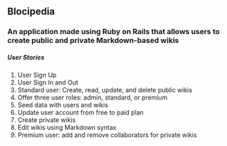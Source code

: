 ## Blocipedia
 ### An application made using Ruby on Rails that allows users to create public and private Markdown-based wikis

 ##### *User Stories*
 1. User Sign Up
 2. User Sign In and Out
 3. Standard user: Create, read, update, and delete public wikis
 4. Offer three user roles: admin, standard, or premium
 5. Seed data with users and wikis
 6. Update user account from free to paid plan
 7. Create private wikis
 8. Edit wikis using Markdown syntax
 9. Premium user: add and remove collaborators for private wikis
